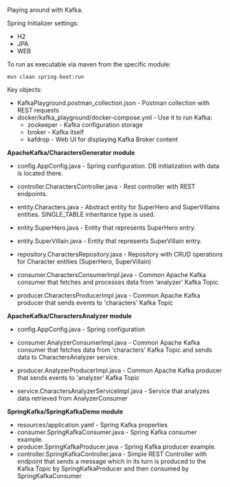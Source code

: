 Playing around with Kafka.

Spring Initializer settings:
- H2
- JPA
- WEB

To run as executable via maven from the specific module:
    
    mvn clean spring-boot:run

Key objects:
- KafkaPlayground.postman_collection.json - Postman collection with REST requests
- docker/kafka_playground/docker-compose.yml - Use it to run Kafka:
  - zookeeper - Kafka configuration storage
  - broker - Kafka itself
  - kafdrop - Web UI for displaying Kafka Broker content 

**ApacheKafka/CharactersGenerator module**
- config.AppConfig.java - Spring configuration. DB initialization with data is located there.


- controller.CharactersController.java - Rest controller with REST endpoints.
 

- entity.Characters.java - Abstract entity for SuperHero and SuperVillains entities. SINGLE_TABLE inheritance type is used.
- entity.SuperHero.java - Entity that represents SuperHero entry.
- entity.SuperVillain.java - Entity that represents SuperVillain entry.


- repository.CharactersRepository.java - Repository with CRUD operations for Character entities (SuperHero, SuperVillain)


- consumer.CharactersConsumerImpl.java - Common Apache Kafka consumer that fetches and processes data from 'analyzer' Kafka Topic
- producer.CharactersProducerImpl.java - Common Apache Kafka producer that sends events to 'characters' Kafka Topic

**ApacheKafka/CharactersAnalyzer module**
- config.AppConfig.java - Spring configuration

- consumer.AnalyzerConsumerImpl.java - Common Apache Kafka consumer that fetches data from 'characters' Kafka Topic and sends data to CharactersAnalyzer service.
- producer.AnalyzerProducerImpl.java - Common Apache Kafka producer that sends events to 'analyzer' Kafka Topic
- service.CharactersAnalyzerServiceImpl.java - Service that analyzes data retrieved from AnalyzerConsumer

**SpringKafka/SpringKafkaDemo module**
- resources/application.yaml - Spring Kafka properties
- consumer.SpringKafkaConsumer.java - Spring Kafka consumer example. 
- producer.SpringKafkaProducer.java - Spring Kafka producer example.
- controller.SpringKafkaController.java - Simple REST Controller with endpoint that sends a message which in its turn is produced to the Kafka Topic by SpringKafkaProducer and then consumed by SpringKafkaConsumer